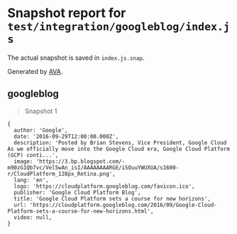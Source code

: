 # Snapshot report for `test/integration/googleblog/index.js`

The actual snapshot is saved in `index.js.snap`.

Generated by [AVA](https://avajs.dev).

## googleblog

> Snapshot 1

    {
      author: 'Google',
      date: '2016-09-29T12:00:00.000Z',
      description: 'Posted by Brian Stevens, Vice President, Google Cloud As we officially move into the Google Cloud era, Google Cloud Platform (GCP) conti...',
      image: 'https://3.bp.blogspot.com/-m90zG1Qb7vc/Vel5wAn_isI/AAAAAAAARGE/iSOuuYWUXUA/s1600-r/CloudPlatform_128px_Retina.png',
      lang: 'en',
      logo: 'https://cloudplatform.googleblog.com/favicon.ico',
      publisher: 'Google Cloud Platform Blog',
      title: 'Google Cloud Platform sets a course for new horizons',
      url: 'https://cloudplatform.googleblog.com/2016/09/Google-Cloud-Platform-sets-a-course-for-new-horizons.html',
      video: null,
    }
